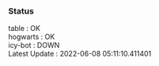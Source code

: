 ### Status


table : OK  
hogwarts : OK  
icy-bot : DOWN  
Latest Update : 2022-06-08 05:11:10.411401
